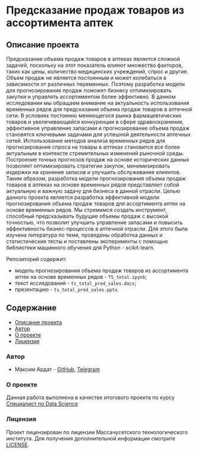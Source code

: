 # Предсказание продаж товаров из ассортимента аптек

## Описание проекта
Предсказание объема продаж товаров в аптеках является сложной задачей, поскольку на этот показатель влияют множество факторов, таких как цены, количество медицинских учреждений, спрос и другие. Объем продаж не является постоянным и может колебаться в зависимости от различных переменных. Поэтому разработка модели для прогнозирования продаж поможет бизнесу оптимизировать закупки и управлять ассортиментом более эффективно.
В данном исследовании мы обращаем внимание на актуальность использования временных рядов для предсказания объема продаж товаров в аптечной сети. В условиях постоянно меняющегося рынка фармацевтических товаров и увеличивающейся конкуренции в сфере здравоохранения, эффективное управление запасами и прогнозирование объема продаж становятся ключевыми задачами для успешной деятельности аптечных сетей. Использование методов анализа временных рядов для прогнозирования спроса на товары в аптеках становится все более актуальным в контексте стремительных изменений рыночной среды.
Построение точных прогнозов продаж на основе исторических данных позволяет оптимизировать стратегии закупок, минимизировать издержки на хранение запасов и улучшить обслуживание клиентов. Таким образом, разработка модели прогнозирования объема продаж товаров в аптеках на основе временных рядов представляет собой актуальную и важную задачу для бизнеса в данной отрасли.
Целью данного проекта является разработка эффективной модели прогнозирования объема продаж товаров для ассортимента аптек на основе временных рядов. Мы стремимся создать инструмент, способный предсказывать будущие объемы продаж с высокой точностью, что позволит улучшить управление запасами и повысить эффективность бизнес-процессов в аптечной отрасли.
Для этого была изучена литература по теме, проведены обработка данных и статистические тесты и поставлены эксперименты с помощью библиотеки машинного обучения для Python - scikit-learn.

Репозиторий содержит:
- модель прогнозирования объема продаж товаров из ассортимента аптек на основе временных рядов - `TS_total.ipynb`;
- текст исследования - `ts_total_pred_sales.docx`;
- презентацию - `ts_total_pred_sales.pptx`.

## Содержание
- [Описание проекта](#описание-проекта)
- [Автор](#автор)
- [О проекте](#о-проекте)
- [Лицензия](#лицензия)

### Автор
- Максим Ардат - [GitHub](https://github.com/m-ardat), [Telegram](https://t.me/m_ardat)

### О проекте
Данная работа выполнена в качестве итогового проекта по курсу [Специалист по Data Science](https://www.hse.ru/edu/dpo/472852237)

### Лицензия
Проект лицензирован по лицензии Массачусетского технологического института. Для получения дополнительной информации смотрите [LICENSE](/LICENSE).
